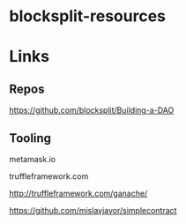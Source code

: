 # blocksplit-resources

# Links

## Repos 
https://github.com/blocksplit/Building-a-DAO

## Tooling
metamask.io

truffleframework.com

http://truffleframework.com/ganache/

https://github.com/mislavjavor/simplecontract
